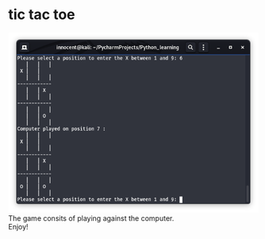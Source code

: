 # tic tac toe
![Screenshot](screen.png)<br>
The game consits of playing against the computer.<br>
Enjoy!
